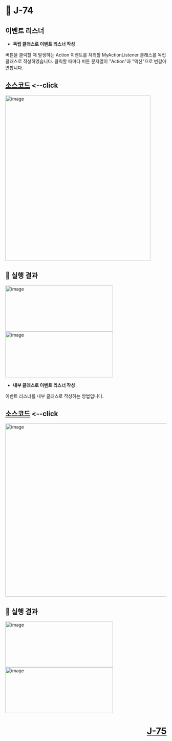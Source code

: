 # 📖 J-74

## 이벤트 리스너

* **독립 클래스로 이벤트 리스너 작성**
<p>
  버튼을 클릭할 때 발생하는 Action 이벤트를 처리할 MyActionListener 클래스를 독립 클래스로 작성하였습니다.
  클릭할 때마다 버튼 문자열이 "Action"과 "액션"으로 번갈아 변합니다.
</p>

[소스코드](./IndepClassListener.java) <--click
---

<img width="453" height="516" alt="image" src="https://github.com/user-attachments/assets/68c7a1fd-0058-4a21-9c7f-f93dd81272f1" />

📘 실행 결과
---

<img width="336" height="143" alt="image" src="https://github.com/user-attachments/assets/ef7fe08f-3076-4bd9-af42-8cbff58c9892" />

<img width="336" height="143" alt="image" src="https://github.com/user-attachments/assets/066cda0f-5ebd-49d4-af2c-4317462c21d3" />

* **내부 클래스로 이벤트 리스너 작성**
<p>
  이벤트 리스너를 내부 클래스로 작성하는 방법입니다. 
</p>


[소스코드](./InnerClassListener.java) <--click
---

<img width="579" height="540" alt="image" src="https://github.com/user-attachments/assets/5143ee09-cbab-4a23-bcaa-3d48c502c414" />


📘 실행 결과
---

<img width="336" height="143" alt="image" src="https://github.com/user-attachments/assets/305a6799-37e2-412c-82ef-496f612f0405" />

<img width="336" height="143" alt="image" src="https://github.com/user-attachments/assets/cbef14a6-4478-455e-a7f3-d3604b057c7e" />


# <p align="right">[J-75](./J_75.md)</p>
